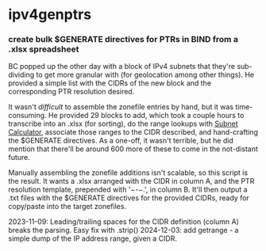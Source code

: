 # ipv4genptrs
### create bulk $GENERATE directives for PTRs in BIND from a .xlsx spreadsheet

BC popped up the other day with a block of IPv4 subnets that they're sub-dividing to get more granular with (for geolocation among other things). He provided a simple list with the CIDRs of the new block and the corresponding PTR resolution desired.

It wasn't _difficult_ to assemble the zonefile entries by hand, but it was time-consuming. He provided 29 blocks to add, which took a couple hours to transcribe into an .xlsx (for sorting), do the range lookups with [Subnet Calculator](https://www.subnet-calculator.com/subnet.php?net_class=A), associate those ranges to the CIDR described, and hand-crafting the $GENERATE directives. As a one-off, it wasn't terrible, but he did mention that there'll be around 600 more of these to come in the not-distant future.

Manually assembling the zonefile additions isn't scalable, so this script is the result. It wants a .xlsx arranged with the CIDR in column A, and the PTR resolution template, prepended with '$-$-$-$.', in column B. It'll then output a .txt files with the $GENERATE directives for the provided CIDRs, ready for copy/paste into the target zonefiles.

2023-11-09: Leading/trailing spaces for the CIDR definition (column A) breaks the parsing. Easy fix with .strip()
2024-12-03: add getrange - a simple dump of the IP address range, given a CIDR.
